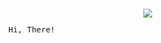<p align="center" width="100%">
<img align="center" src="https://raw.githubusercontent.com/fznrd0x01/me/master/doge.gif"><br>
<pre>Hi, There!</pre>
</p>
